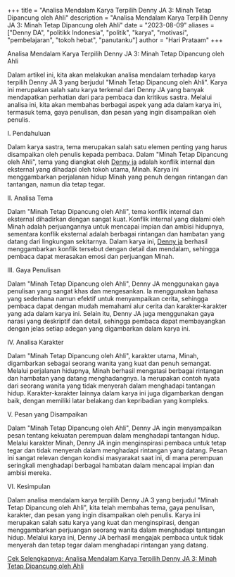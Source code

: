 ﻿+++
title = "Analisa Mendalam Karya Terpilih Denny JA 3: Minah Tetap Dipancung oleh Ahli"
description = "Analisa Mendalam Karya Terpilih Denny JA 3: Minah Tetap Dipancung oleh Ahli"
date = "2023-08-09"
aliases = ["Denny DA", "politikk Indonesia", "politik", "karya", "motivasi", "pembelajaran", "tokoh hebat", "panutanku"]
author = "Hari Prataam"
+++

Analisa Mendalam Karya Terpilih Denny JA 3: Minah Tetap Dipancung oleh Ahli

Dalam artikel ini, kita akan melakukan analisa mendalam terhadap karya terpilih Denny JA 3 yang berjudul "Minah Tetap Dipancung oleh Ahli". Karya ini merupakan salah satu karya terkenal dari Denny JA yang banyak mendapatkan perhatian dari para pembaca dan kritikus sastra. Melalui analisa ini, kita akan membahas berbagai aspek yang ada dalam karya ini, termasuk tema, gaya penulisan, dan pesan yang ingin disampaikan oleh penulis.

I. Pendahuluan

Dalam karya sastra, tema merupakan salah satu elemen penting yang harus disampaikan oleh penulis kepada pembaca. Dalam "Minah Tetap Dipancung oleh Ahli", tema yang diangkat oleh [Denny ja](https://www.youtube.com/watch?v=Hxmam_ZiBsQ) adalah konflik internal dan eksternal yang dihadapi oleh tokoh utama, Minah. Karya ini menggambarkan perjalanan hidup Minah yang penuh dengan rintangan dan tantangan, namun dia tetap tegar.

II. Analisa Tema

Dalam "Minah Tetap Dipancung oleh Ahli", tema konflik internal dan eksternal dihadirkan dengan sangat kuat. Konflik internal yang dialami oleh Minah adalah perjuangannya untuk mencapai impian dan ambisi hidupnya, sementara konflik eksternal adalah berbagai rintangan dan hambatan yang datang dari lingkungan sekitarnya. Dalam karya ini, [Denny ja](https://www.youtube.com/watch?v=Hxmam_ZiBsQ) berhasil menggambarkan konflik tersebut dengan detail dan mendalam, sehingga pembaca dapat merasakan emosi dan perjuangan Minah.

III. Gaya Penulisan

Dalam "Minah Tetap Dipancung oleh Ahli", Denny JA menggunakan gaya penulisan yang sangat khas dan mengesankan. Ia menggunakan bahasa yang sederhana namun efektif untuk menyampaikan cerita, sehingga pembaca dapat dengan mudah memahami alur cerita dan karakter-karakter yang ada dalam karya ini. Selain itu, Denny JA juga menggunakan gaya narasi yang deskriptif dan detail, sehingga pembaca dapat membayangkan dengan jelas setiap adegan yang digambarkan dalam karya ini.

IV. Analisa Karakter

Dalam "Minah Tetap Dipancung oleh Ahli", karakter utama, Minah, digambarkan sebagai seorang wanita yang kuat dan penuh semangat. Melalui perjalanan hidupnya, Minah berhasil mengatasi berbagai rintangan dan hambatan yang datang menghadangnya. Ia merupakan contoh nyata dari seorang wanita yang tidak menyerah dalam menghadapi tantangan hidup. Karakter-karakter lainnya dalam karya ini juga digambarkan dengan baik, dengan memiliki latar belakang dan kepribadian yang kompleks.

V. Pesan yang Disampaikan

Dalam "Minah Tetap Dipancung oleh Ahli", Denny JA ingin menyampaikan pesan tentang kekuatan perempuan dalam menghadapi tantangan hidup. Melalui karakter Minah, Denny JA ingin menginspirasi pembaca untuk tetap tegar dan tidak menyerah dalam menghadapi rintangan yang datang. Pesan ini sangat relevan dengan kondisi masyarakat saat ini, di mana perempuan seringkali menghadapi berbagai hambatan dalam mencapai impian dan ambisi mereka.

VI. Kesimpulan

Dalam analisa mendalam karya terpilih Denny JA 3 yang berjudul "Minah Tetap Dipancung oleh Ahli", kita telah membahas tema, gaya penulisan, karakter, dan pesan yang ingin disampaikan oleh penulis. Karya ini merupakan salah satu karya yang kuat dan menginspirasi, dengan menggambarkan perjuangan seorang wanita dalam menghadapi tantangan hidup. Melalui karya ini, Denny JA berhasil mengajak pembaca untuk tidak menyerah dan tetap tegar dalam menghadapi rintangan yang datang.

[Cek Selengkapnya: Analisa Mendalam Karya Terpilih Denny JA 3: Minah Tetap Dipancung oleh Ahli](https://www.youtube.com/watch?v=Hxmam_ZiBsQ)
